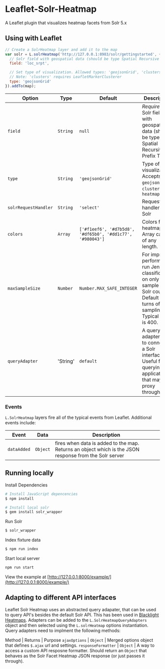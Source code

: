# Leaflet-Solr-Heatmap

A Leaflet plugin that visualizes heatmap facets from Solr 5.x

## Using with Leaflet

```javascript
// Create a SolrHeatmap layer and add it to the map
var solr = L.solrHeatmap('http://127.0.0.1:8983/solr/gettingstarted', {
  // Solr field with geospatial data (should be type Spatial Recursive Prefix Tree)
  field: 'loc_srpt',

  // Set type of visualization. Allowed types: 'geojsonGrid', 'clusters'
  // Note: 'clusters' requires LeafletMarkerClusterer
  type: 'geojsonGrid'
}).addTo(map);
```

Option | Type | Default | Description
------ | ---- | ------- | -----------
`field` | `String` | `null` | *Required.* Solr field with geospatial data (should be type Spatial Recursive Prefix Tree)
`type` | `String` | `'geojsonGrid'` | Type of visualization. Accepts `geojsonGrid`, `clusters` and `heatmap`
`solrRequestHandler` | `String` | `'select'` | Request handler for Solr
`colors` | `Array` | `['#f1eef6', '#d7b5d8', '#df65b0', '#dd1c77', '#980043']` | Colors for heatmap.  Array can be of any length.
`maxSampleSize` | `Number` | `Number.MAX_SAFE_INTEGER` | For improved performance, run Jenks classification on only a sample of Solr counts.  Default value turns off sampling.  Typical value is 400.
`queryAdapter` | 'String' | `default` | A query adapter used to connect to a Solr interface. Useful for querying applications that may proxy through Solr.

### Events

`L.SolrHeatmap` layers fire all of the typical events from Leaflet. Additional events include:

Event | Data | Description
----- | ---- | -----------
`dataAdded` | `Object` | fires when data is added to the map. Returns an object which is the JSON response from the Solr server

## Running locally

Install Dependencies
```sh
# Install JavaScript depencencies
$ npm install

# Install local solr
$ gem install solr_wrapper
```

Run Solr
```sh
$ solr_wrapper
```

Index fixture data
```sh
$ npm run index
```

Start local server
```sh
npm run start
```

View the example at [http://127.0.0.1:8000/example/](http://127.0.0.1:8000/example/)

## Adapting to different API interfaces

Leaflet Solr Heatmap uses an abstracted query adapater, that can be used to query API's besides the default Solr API. This has been used in [Blacklight Heatmaps](https://github.com/sul-dlss/blacklight_heatmaps). Adapters can be added to the `L.SolrHeatmapQueryAdapters` object and then selected using the `L.solrHeatmap` options instantiation. Query adapters need to implment the following methods:

Method | Returns | Purpose
`ajaxOptions` | `Object` | Merged options object that defines `$.ajax` url and settings.
`responseFormatter` | `Object` | A way to access a custom API resposne formatter. Should return an `Object` that behaves as the Solr Facet Heatmap JSON response (or just passes it through).
